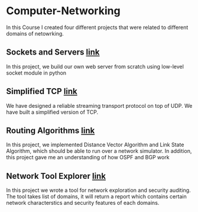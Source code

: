 # Computer-Networking

In this Course I created four different projects that were related to different domains of netowrking.

## Sockets and Servers [link](project1)

In this project, we build our own web server from scratch using low-level socket module in python

## Simplified TCP [link](project2)

We have designed a reliable streaming transport protocol on top of UDP. We have built a simplified version of TCP.

## Routing Algorithms [link](project3)

In this project, we implemented Distance Vector Algorithm and Link State Algorithm, which should be able to run over a network simulator. In addition, this project gave me an understanding of how OSPF and BGP work

## Network Tool Explorer [link](project4)

In this project we wrote a tool for network exploration and security auditing. The tool takes list of domains, it will return a report which contains certain network characterstics and security features of each domains.

